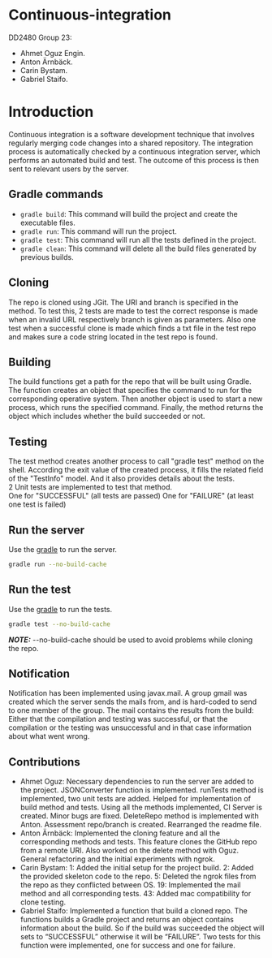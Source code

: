 #  Continuous-integration

DD2480 Group 23: 
-   Ahmet Oguz Engin.
-   Anton Ärnbäck.
-   Carin Bystam.
-   Gabriel Staifo.

# Introduction

Continuous integration is a software development technique that involves regularly merging code changes into a shared repository. The integration process is automatically checked by a continuous integration server, which performs an automated build and test. The outcome of this process is then sent to relevant users by the server.

## Gradle commands

-   `gradle build`: This command will build the project and create the executable files.
-   `gradle run`: This command will run the project.
-   `gradle test`: This command will run all the tests defined in the project.
-   `gradle clean`: This command will delete all the build files generated by previous builds.

## Cloning

The repo is cloned using JGit. The URI and branch is specified in the method. To test this, 2 tests are made to test the correct response is made when an invalid URL respectively branch is given as parameters. Also one test when a successful clone is made which finds a txt file in the test repo and makes sure a code string located in the test repo is found.

## Building

The build functions get a path for the repo that will be built using Gradle. The function creates an object that specifies the command to run for the corresponding operative system. Then another object is used to start a new process, which runs the specified command. Finally, the method returns the object which includes whether the build succeeded or not.

## Testing

The test method creates another process to call "gradle test" method on the shell. According the exit value of the created process, it fills the related field of the "TestInfo" model. And it also provides details about the tests.  
2 Unit tests are implemented to test that method.   
One for "SUCCESSFUL" (all tests are passed)
One for "FAILURE" (at least one test is failed)

## Run the server

Use the [gradle](https://gradle.org/releases/) to run the server.

```bash
gradle run --no-build-cache
```

## Run the test

Use the [gradle](https://gradle.org/releases/) to run the tests.

```bash
gradle test --no-build-cache
```
**_NOTE:_** --no-build-cache should be used to avoid problems while cloning the repo.


## Notification

Notification has been implemented using javax.mail. A group gmail was created which the server sends the mails from, and is hard-coded to send to one member of the group.
The mail contains the results from the build: Either that the compilation and testing was successful, or that the compilation or the testing was unsuccessful and in that case information about what went wrong. 


## Contributions

- Ahmet Oguz: Necessary dependencies to run the server are added to the project. JSONConverter function is implemented. runTests method is implemented, two unit tests are added. Helped for implementation of build method and tests. Using all the methods implemented, CI Server is created. Minor bugs are fixed. DeleteRepo method is implemented with Anton. Assessment repo/branch is created. Rearranged the readme file. 
- Anton Ärnbäck: Implemented the cloning feature and all the corresponding methods and tests. This feature clones the GitHub repo from a remote URI. Also worked on the delete method with Oguz. General refactoring and the initial experiments with ngrok.
- Carin Bystam: 1: Added the initial setup for the project build. 2: Added the provided skeleton code to the repo. 5: Deleted the ngrok files from the repo as they conflicted between OS. 19: Implemented the mail method and all corresponding tests. 43: Added mac compatibility for clone testing.
- Gabriel Staifo: Implemented a function that build a cloned repo. The functions builds a Gradle project and returns an object contains information about the build. So if the build was succeeded the object will sets to “SUCCESSFUL” otherwise it will be “FAILURE”. Two tests for this function were implemented, one for success and one for failure.
